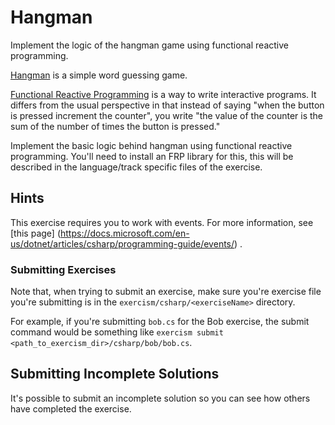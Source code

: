 # Hangman

Implement the logic of the hangman game using functional reactive programming.

[Hangman][] is a simple word guessing game.

[Functional Reactive Programming][frp] is a way to write interactive
programs. It differs from the usual perspective in that instead of
saying "when the button is pressed increment the counter", you write
"the value of the counter is the sum of the number of times the button
is pressed."

Implement the basic logic behind hangman using functional reactive
programming.  You'll need to install an FRP library for this, this will
be described in the language/track specific files of the exercise.

[Hangman]: https://en.wikipedia.org/wiki/Hangman_%28game%29
[frp]: https://en.wikipedia.org/wiki/Functional_reactive_programming

## Hints
This exercise requires you to work with events. For more information, see [this page]
(https://docs.microsoft.com/en-us/dotnet/articles/csharp/programming-guide/events/) .


### Submitting Exercises

Note that, when trying to submit an exercise, make sure you're exercise file you're submitting is in the `exercism/csharp/<exerciseName>` directory.

For example, if you're submitting `bob.cs` for the Bob exercise, the submit command would be something like `exercism submit <path_to_exercism_dir>/csharp/bob/bob.cs`.

## Submitting Incomplete Solutions
It's possible to submit an incomplete solution so you can see how others have completed the exercise.

